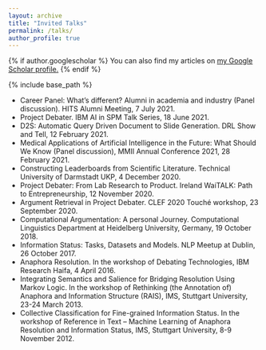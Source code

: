 ```yaml
---
layout: archive
title: "Invited Talks"
permalink: /talks/
author_profile: true
---
```


{% if author.googlescholar %}
  You can also find my articles on <u><a href="{{author.googlescholar}}">my Google Scholar profile</a>.</u>
{% endif %}

{% include base_path %}

- Career Panel: What’s different? Alumni in academia and industry (Panel discussion). HITS Alumni Meeting, 7 July 2021.
- Project Debater. IBM AI in SPM Talk Series, 18 June 2021.
- D2S: Automatic Query Driven Document to Slide Generation. DRL Show and Tell, 12 February 2021.
- Medical Applications of Artificial Intelligence in the Future: What Should We Know (Panel discussion), MMII Annual Conference 2021, 28 February 2021.
- Constructing Leaderboards from Scientific Literature. Technical University of Darmstadt UKP, 4 December 2020.
- Project Debater: From Lab Research to Product. Ireland WaiTALK: Path to Entrepreneurship, 12 November 2020.
- Argument Retrieval in Project Debater. CLEF 2020 Touché workshop, 23 September 2020.
- Computational Argumentation: A personal Journey. Computational Linguistics Department at Heidelberg University, Germany, 19 October 2018.
- Information Status: Tasks, Datasets and Models. NLP Meetup at Dublin, 26 October 2017.
- Anaphora Resolution. In the workshop of Debating Technologies, IBM Research Haifa, 4 April 2016.
- Integrating Semantics and Salience for Bridging Resolution Using Markov Logic. In the workshop of Rethinking (the Annotation of) Anaphora and Information Structure (RAIS), IMS, Stuttgart University, 23-24 March 2013.
- Collective Classification for Fine-grained Information Status. In the workshop of Reference in Text – Machine Learning of Anaphora Resolution and Information Status, IMS, Stuttgart University, 8-9 November 2012.
